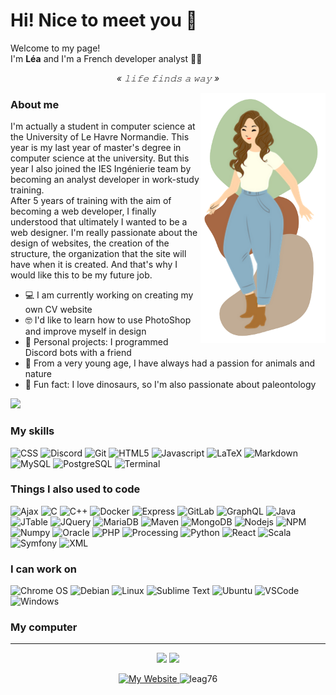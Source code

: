 # Hi! Nice to meet you 👋

<p>Welcome to my page!</br>I'm <b>Léa</b> and I'm a French developer analyst 👩‍💻</p>

<p align="center"><i>« 𝚕𝚒𝚏𝚎 𝚏𝚒𝚗𝚍𝚜 𝚊 𝚠𝚊𝚢 »</i></p>

<img align="right" src="https://github.com/LeaG76/LeaG76/raw/main/pictures/iconGithub.png" alt="Illustration of Kaya speaking at a conference with coding bubbles in background" width=200px/>

### About me

<p>I'm actually a student in computer science at the University of Le Havre Normandie. This year is my last year of master's degree in computer science at the university. But this year I also joined the IES Ingénierie team by becoming an analyst developer in work-study training.</br>
After 5 years of training with the aim of becoming a web developer, I finally understood that ultimately I wanted to be a web designer. I'm really passionate about the design of websites, the creation of the structure, the organization that the site will have when it is created. And that's why I would like this to be my future job.</p>

- 💻  I am currently working on creating my own CV website
- 🤓  I'd like to learn how to use PhotoShop and improve myself in design
- 👀  Personal projects: I programmed Discord bots with a friend
- 🍂  From a very young age, I have always had a passion for animals and nature
- 🦖  Fun fact: I love dinosaurs, so I'm also passionate about paleontology

<a href="https://github.com/LeaG76/LeaG76.github.io">
  <img src="https://github-readme-stats.vercel.app/api/pin/?username=leag76&repo=leag76.github.io&title_color=A76844&text_color=000000&show_icons=true&icon_color=B5CDA3" />
</a>

### My skills

<p>
  <img alt="CSS" src="https://img.shields.io/badge/-CSS-0068BA?style=flat&logo=css3&logoColor=white" />
  <img alt="Discord" src="https://img.shields.io/badge/-Discord-5562EA?style=flat&logo=discord&logoColor=white" />
  <img alt="Git" src="https://img.shields.io/badge/-Git-E84D31?style=flat&logo=git&logoColor=white" />
  <img alt="HTML5" src="https://img.shields.io/badge/-HTML5-DD4D25?style=flat&logo=html5&logoColor=white" />
  <img alt="Javascript" src="https://img.shields.io/badge/-Javascript-EFD81D?style=flat&logo=javascript&logoColor=white" />
  <img alt="LaTeX" src="https://img.shields.io/badge/-LaTeX-008181?style=flat&logo=latex&logoColor=white" />
  <img alt="Markdown" src="https://img.shields.io/badge/-Markdown-000000?style=flat&logo=markdown&logoColor=white" />
  <img alt="MySQL" src="https://img.shields.io/badge/-MySQL-005E86?style=flat&logo=mysql&logoColor=white" />
  <img alt="PostgreSQL" src="https://img.shields.io/badge/-PostgreSQL-31648C?style=flat&logo=postgresql&logoColor=white" />
  <img alt="Terminal" src="https://img.shields.io/badge/-Terminal-1D1D1E?style=flat&logo=powershell&logoColor=white" />
</p>

### Things I also used to code

<p>
  <img alt="Ajax" src="https://img.shields.io/badge/-Ajax-1F87C4?style=flat&logo=ajax&logoColor=white" />
  <img alt="C" src="https://img.shields.io/badge/-C-3949AB?style=flat&logo=c&logoColor=white" />
  <img alt="C++" src="https://img.shields.io/badge/-C++-4938AA?style=flat&logo=c%2B%2B&logoColor=white" />
  <img alt="Docker" src="https://img.shields.io/badge/-Docker-2391E6?style=flat&logo=docker&logoColor=white" />
  <img alt="Express" src="https://img.shields.io/badge/-Express-666666?style=flat&logo=express&logoColor=white" />
  <img alt="GitLab" src="https://img.shields.io/badge/-GitLab-F46A25?style=flat&logo=gitlab&logoColor=white" />
  <img alt="GraphQL" src="https://img.shields.io/badge/-GraphQL-DE33A6?style=flat&logo=graphql&logoColor=white" />
  <img alt="Java" src="https://img.shields.io/badge/-Java-E61F24?style=flat&logo=java&logoColor=white" />
  <img alt="JTable" src="https://img.shields.io/badge/-JTable-737373?style=flat&logo=jtable&logoColor=white" />
  <img alt="JQuery" src="https://img.shields.io/badge/-JQuery-0361A4?style=flat&logo=jquery&logoColor=white" />
  <img alt="MariaDB" src="https://img.shields.io/badge/-MariaDB-BA7257?style=flat&logo=mariadb&logoColor=white" />
  <img alt="Maven" src="https://img.shields.io/badge/-Maven-CF3C2E?style=flat&logo=Apache%20Maven&logoColor=white" />
  <img alt="MongoDB" src="https://img.shields.io/badge/-MongoDB-499B49?style=flat&logo=mongodb&logoColor=white" />
  <img alt="Nodejs" src="https://img.shields.io/badge/-Nodejs-8BBF3D?style=flat&logo=Node.js&logoColor=white" />
  <img alt="NPM" src="https://img.shields.io/badge/-NPM-C53635?style=flat&logo=npm&logoColor=white" />
  <img alt="Numpy" src="https://img.shields.io/badge/-Numpy-4B73C9?style=flat&logo=numpy&logoColor=white" />
  <img alt="Oracle" src="https://img.shields.io/badge/-Oracle-E31620?style=flat&logo=oracle&logoColor=white" />
  <img alt="PHP" src="https://img.shields.io/badge/-PHP-7377AD?style=flat&logo=php&logoColor=white" />
  <img alt="Processing" src="https://img.shields.io/badge/-Processing-0465F7?style=flat&logo=processing&logoColor=white" />
  <img alt="Python" src="https://img.shields.io/badge/-Python-3766AB?style=flat&logo=python&logoColor=white" />
  <img alt="React" src="https://img.shields.io/badge/-React-48CEF7?style=flat&logo=react&logoColor=white" />
  <img alt="Scala" src="https://img.shields.io/badge/-Scala-D73222?style=flat&logo=scala&logoColor=white" />
  <img alt="Symfony" src="https://img.shields.io/badge/-Symfony-000000?style=flat&logo=symfony&logoColor=white" />
  <img alt="XML" src="https://img.shields.io/badge/-XML-F76300?style=flat&logo=xml&logoColor=white" />
</p>

### I can work on

<p>
  <img alt="Chrome OS" src="https://img.shields.io/badge/-Chrome_OS-767676?style=flat&logo=google%20chrome&logoColor=white" />
  <img alt="Debian" src="https://img.shields.io/badge/-Debian-D0074E?style=flat&logo=debian&logoColor=white" />
  <img alt="Linux" src="https://img.shields.io/badge/-Linux-ECCE00?style=flat&logo=linux&logoColor=white" />
  <img alt="Sublime Text" src="https://img.shields.io/badge/-Sublime_Text-F79202?style=flat&logo=sublime-text&logoColor=white" />
  <img alt="Ubuntu" src="https://img.shields.io/badge/-Ubuntu-D64613?style=flat&logo=ubuntu&logoColor=white" />
  <img alt="VSCode" src="https://img.shields.io/badge/-Visual_Studio_Code-2E7EB4?style=flat&logo=visual-studio-code&logoColor=white" />
  <img alt="Windows" src="https://img.shields.io/badge/-Windows-086DBE?style=flat&logo=windows&logoColor=white" />
</p>

### My computer

---

<p align="center">
  <img src="https://github-readme-stats.vercel.app/api?username=leag76&title_color=A76844&text_color=000000&show_icons=true&icon_color=B5CDA3&ring_color=C1AC95&hide=issues&include_all_commits=true&count_private=true" height=125px/>
  <img src="https://github-readme-stats.vercel.app/api/top-langs/?username=leag76&title_color=A76844&text_color=000000&show_icons=true&icon_color=B5CDA3&layout=compact" height=125px/>
</p>

<p align="center">
  <a href="https://leag76.github.io/">
      <img alt="My Website" src="https://img.shields.io/badge/-Léa_Gallier's_Website-000000?style=flat&logo=github&logoColor=white" />
  </a>
  <img src="https://komarev.com/ghpvc/?username=leag76&label=Profile%20views&color=0e75b6&logo=github&style=flat" alt="leag76" />
</p>
